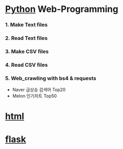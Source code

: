 # [Python](https://github.com/kdongxie/TIL/tree/master/python) Web-Programming 

### 1. Make Text files 

### 2. Read Text files

### 3. Make CSV files

### 4. Read CSV files

### 5. Web_crawling with bs4 & requests

- Naver 급상승 검색어 Top20
- Melon 인기차트 Top50 


# [html](https://github.com/kdongxie/TIL/tree/master/html)

# [flask](https://github.com/kdongxie/TIL/tree/master/flask)

